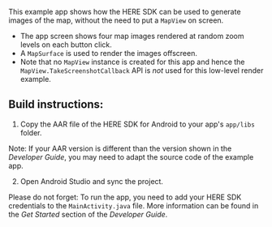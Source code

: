 This example app shows how the HERE SDK can be used to generate images of the map, without the need to put a `MapView` on screen.

- The app screen shows four map images rendered at random zoom levels on each button click.
- A `MapSurface` is used to render the images offscreen. 
- Note that no `MapView` instance is created for this app and hence the `MapView.TakeScreenshotCallback` API is _not_ used for this low-level render example.

Build instructions:
-------------------

1) Copy the AAR file of the HERE SDK for Android to your app's `app/libs` folder.

Note: If your AAR version is different than the version shown in the _Developer Guide_, you may need to adapt the source code of the example app.

2) Open Android Studio and sync the project.

Please do not forget: To run the app, you need to add your HERE SDK credentials to the `MainActivity.java` file. More information can be found in the _Get Started_ section of the _Developer Guide_.
